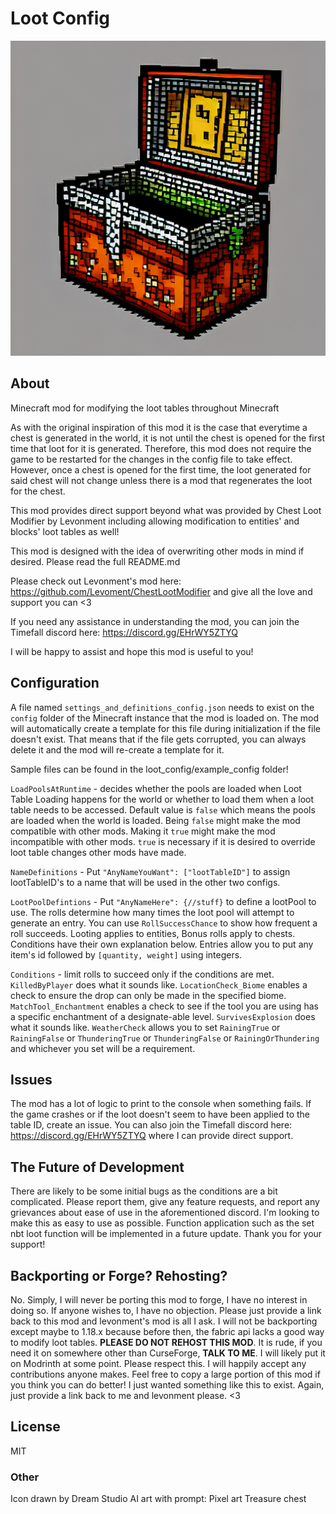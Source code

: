 # Loot Config

![Chest Loot Modifier Icon](./src/main/resources/assets/lootconfig/icon.png)

## About

Minecraft mod for modifying the loot tables throughout Minecraft

As with the original inspiration of this mod it is the case that everytime a chest is generated in the world, 
it is not until the chest is opened for the first time that loot for it is generated. Therefore, this mod 
does not require the game to be restarted for the changes in the config file to take effect. However, 
once a chest is opened for the first time, the loot generated for said chest will not change unless 
there is a mod that regenerates the loot for the chest.

This mod provides direct support beyond what was provided by Chest Loot Modifier by Levonment including 
allowing modification to entities' and blocks' loot tables as well!

This mod is designed with the idea of overwriting other mods in mind if desired. Please read the full README.md

Please check out Levonment's mod here: https://github.com/Levoment/ChestLootModifier and give 
all the love and support you can <3

If you need any assistance in understanding the mod, you can join the Timefall discord here: https://discord.gg/EHrWY5ZTYQ

I will be happy to assist and hope this mod is useful to you!

## Configuration

A file named `settings_and_definitions_config.json` needs to exist on the `config` folder of the 
Minecraft instance that the mod is loaded on. The mod will automatically create a template 
for this file during initialization if the file doesn't exist. That means that if the file 
gets corrupted, you can always delete it and the mod will re-create a template for it.

Sample files can be found in the loot_config/example_config folder!

`LoadPoolsAtRuntime` - decides whether the pools are loaded when Loot Table Loading happens for 
the world or whether to load them when a loot table needs to be accessed. Default 
value is `false` which means the pools are loaded when the world is loaded. 
Being `false` might make the mod compatible with other mods. Making it 
`true` might make the mod incompatible with other mods. `true` is necessary if it is
desired to override loot table changes other mods have made.

`NameDefinitions` - Put `"AnyNameYouWant": ["lootTableID"]` to assign lootTableID's to a name
that will be used in the other two configs.

`LootPoolDefintions` - Put `"AnyNameHere": {//stuff}` to define a lootPool to use. The rolls
determine how many times the loot pool will attempt to generate an entry. You can use `RollSuccessChance`
to show how frequent a roll succeeds. Looting applies to entities, Bonus rolls apply to chests.
Conditions have their own explanation below. Entries allow you to put any item's id followed by
`[quantity, weight]` using integers.

`Conditions` - limit rolls to succeed only if the conditions are met.
`KilledByPlayer` does what it sounds like.
`LocationCheck_Biome` enables a check to ensure the drop can only be made in the specified biome.
`MatchTool_Enchantment` enables a check to see if the tool you are using has a specific 
enchantment of a designate-able level.
`SurvivesExplosion` does what it sounds like.
`WeatherCheck` allows you to set `RainingTrue` or `RainingFalse` or `ThunderingTrue` or 
`ThunderingFalse` or `RainingOrThundering` and whichever you set will be a requirement.

## Issues
The mod has a lot of logic to print to the console when something fails. If the game crashes 
or if the loot doesn't seem to have been applied to the table ID, create an issue. You can also 
join the Timefall discord here: https://discord.gg/EHrWY5ZTYQ where I can provide direct support.

## The Future of Development

There are likely to be some initial bugs as the conditions are a bit complicated. Please report them,
give any feature requests, and report any grievances about ease of use in the aforementioned discord.
I'm looking to make this as easy to use as possible. Function application such as the set nbt loot function
will be implemented in a future update. Thank you for your support!

## Backporting or Forge? Rehosting?

No. Simply, I will never be porting this mod to forge, I have no interest in doing so. If anyone wishes to,
I have no objection. Please just provide a link back to this mod and levonment's mod is all I ask.
I will not be backporting except maybe to 1.18.x because before then, the fabric api lacks a good
way to modify loot tables. **PLEASE DO NOT REHOST THIS MOD**. It is rude, if you need it on somewhere other than
CurseForge, **TALK TO ME**. I will likely put it on Modrinth at some point. Please respect this. I will happily accept
any contributions anyone makes. Feel free to copy a large portion of this mod if you think you can do better!
I just wanted something like this to exist. Again, just provide a link back to me and levonment please. <3

## License

MIT

### Other

Icon drawn by Dream Studio AI art with prompt: Pixel art Treasure chest
